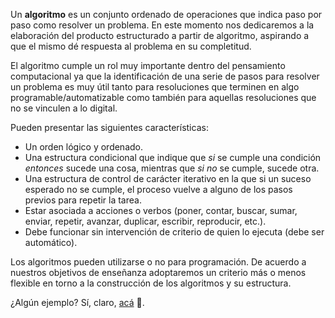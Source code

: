 Un **algoritmo** es un conjunto ordenado de operaciones que indica paso por paso como resolver un problema. En este momento nos dedicaremos a la elaboración del producto estructurado a partir de algoritmo, aspirando a que el mismo dé respuesta al problema en su completitud. 

El algoritmo cumple un rol muy importante dentro del pensamiento computacional ya que la identificación de una serie de pasos para resolver un problema es muy útil tanto para resoluciones que terminen en algo programable/automatizable como también para aquellas resoluciones que no se vinculen a lo digital. 

Pueden presentar las siguientes características:

* Un orden lógico y ordenado.
* Una estructura condicional que indique que _si_ se cumple una condición _entonces_ sucede una cosa, mientras que _si no_ se cumple, sucede otra.
* Una estructura de control de carácter iterativo en la que si un suceso esperado no se cumple, el proceso vuelve a alguno de los pasos previos para repetir la tarea.
* Estar asociada a acciones o verbos (poner, contar, buscar, sumar, enviar, repetir, avanzar, duplicar, escribir, reproducir, etc.).
* Debe funcionar sin intervención de criterio de quien lo ejecuta (debe ser automático).

Los algoritmos pueden utilizarse o no para programación. De acuerdo a nuestros objetivos de enseñanza adoptaremos un criterio más o menos flexible en torno a la construcción de los algoritmos y su estructura.

¿Algún ejemplo? Sí, claro, [acá](https://drive.google.com/file/d/1PCiON1SI9AH-Q8KmD-jemfq1v0UhiILv/view) :eyes:.

